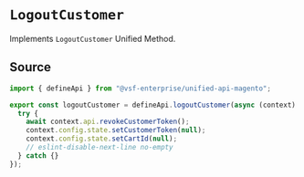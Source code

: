 # `LogoutCustomer`
Implements `LogoutCustomer` Unified Method.
        
## Source

```ts
import { defineApi } from "@vsf-enterprise/unified-api-magento";

export const logoutCustomer = defineApi.logoutCustomer(async (context) => {
  try {
    await context.api.revokeCustomerToken();
    context.config.state.setCustomerToken(null);
    context.config.state.setCartId(null);
    // eslint-disable-next-line no-empty
  } catch {}
});

```
